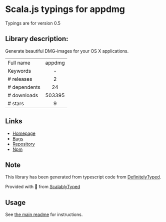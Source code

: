 
# Scala.js typings for appdmg

Typings are for version 0.5

## Library description:
Generate beautiful DMG-images for your OS X applications.

|                    |                 |
| ------------------ | :-------------: |
| Full name          | appdmg |
| Keywords           | - |
| # releases         | 2 |
| # dependents       | 24 |
| # downloads        | 503395 |
| # stars            | 9 |

## Links
- [Homepage](https://github.com/LinusU/node-appdmg#readme)
- [Bugs](https://github.com/LinusU/node-appdmg/issues)
- [Repository](https://github.com/LinusU/node-appdmg)
- [Npm](https://www.npmjs.com/package/appdmg)
    


## Note
This library has been generated from typescript code from [DefinitelyTyped](https://definitelytyped.org).

Provided with :purple_heart: from [ScalablyTyped](https://github.com/oyvindberg/ScalablyTyped)

## Usage
See [the main readme](../../readme.md) for instructions.


